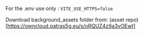 For the .env use only :
```VITE_USE_HTTPS=false```

Download background_assets folder from:
(asset repo)[https://owncloud.patras5g.eu/s/oRQUZ4z9a3vOEwt]
